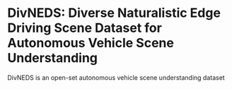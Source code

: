 # DivNEDS: Diverse Naturalistic Edge Driving Scene Dataset for Autonomous Vehicle Scene Understanding

DivNEDS is an open-set autonomous vehicle scene understanding dataset
